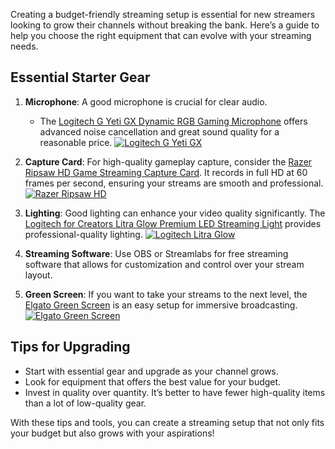 Creating a budget-friendly streaming setup is essential for new streamers looking to grow their channels without breaking the bank. Here’s a guide to help you choose the right equipment that can evolve with your streaming needs.

## Essential Starter Gear
1. **Microphone**: A good microphone is crucial for clear audio. 
   - The [Logitech G Yeti GX Dynamic RGB Gaming Microphone](https://amzn.to/446et4B) offers advanced noise cancellation and great sound quality for a reasonable price. 
   [![Logitech G Yeti GX](https://www.gamestreamingsetup.com/logitech-g-yeti-gx.jpg)](https://amzn.to/446et4B)

2. **Capture Card**: For high-quality gameplay capture, consider the [Razer Ripsaw HD Game Streaming Capture Card](https://amzn.to/448keyM). It records in full HD at 60 frames per second, ensuring your streams are smooth and professional. 
   [![Razer Ripsaw HD](https://www.gamestreamingsetup.com/razer-ripsaw-hd.jpg)](https://amzn.to/448keyM)

3. **Lighting**: Good lighting can enhance your video quality significantly. The [Logitech for Creators Litra Glow Premium LED Streaming Light](https://amzn.to/4l3fnVr) provides professional-quality lighting. 
   [![Logitech Litra Glow](https://www.gamestreamingsetup.com/logitech-litra-glow.jpg)](https://amzn.to/4l3fnVr)

4. **Streaming Software**: Use OBS or Streamlabs for free streaming software that allows for customization and control over your stream layout.

5. **Green Screen**: If you want to take your streams to the next level, the [Elgato Green Screen](https://amzn.to/3HMSQxv) is an easy setup for immersive broadcasting. 
   [![Elgato Green Screen](https://www.gamestreamingsetup.com/elgato-green-screen.jpg)](https://amzn.to/3HMSQxv)

## Tips for Upgrading
- Start with essential gear and upgrade as your channel grows. 
- Look for equipment that offers the best value for your budget.
- Invest in quality over quantity. It’s better to have fewer high-quality items than a lot of low-quality gear.

With these tips and tools, you can create a streaming setup that not only fits your budget but also grows with your aspirations!